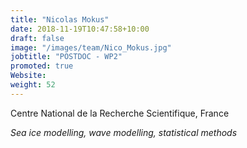 ```yaml
---
title: "Nicolas Mokus"
date: 2018-11-19T10:47:58+10:00
draft: false
image: "/images/team/Nico_Mokus.jpg"
jobtitle: "POSTDOC - WP2"
promoted: true
Website:
weight: 52
---
```


Centre National de la Recherche Scientifique, France

*Sea ice modelling, wave modelling, statistical methods*
